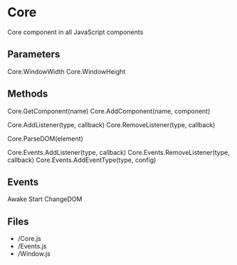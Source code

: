 # Core

Core component in all JavaScript components

## Parameters

Core.WindowWidth
Core.WindowHeight

## Methods

Core.GetComponent(name)
Core.AddComponent(name, component)

Core.AddListener(type, callback)
Core.RemoveListener(type, callback)

Core.ParseDOM(element)

Core.Events.AddListener(type, callback)
Core.Events.RemoveListener(type, callback)
Core.Events.AddEventType(type, config)

## Events

Awake
Start
ChangeDOM

## Files

* /Core.js
* /Events.js
* /Window.js